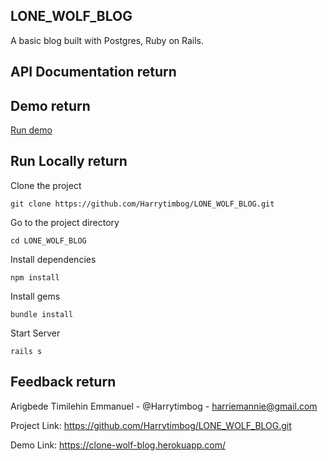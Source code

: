 ## LONE_WOLF_BLOG
A basic blog built with Postgres, Ruby on Rails.

## API Documentation    return

## Demo    return

[Run demo](https://clone-wolf-blog.herokuapp.com/)

## Run Locally   return

Clone the project

``` console
git clone https://github.com/Harrytimbog/LONE_WOLF_BLOG.git
```

Go to the project directory

``` console
cd LONE_WOLF_BLOG
```

Install dependencies

``` console
npm install
```

Install gems

``` console
bundle install
```

Start Server

``` console
rails s
```

## Feedback  return

Arigbede Timilehin Emmanuel - @Harrytimbog - harriemannie@gmail.com

Project Link: https://github.com/Harrytimbog/LONE_WOLF_BLOG.git

Demo Link: https://clone-wolf-blog.herokuapp.com/
